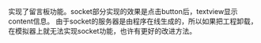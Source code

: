 实现了留言板功能。socket部分实现的效果是点击button后，textview显示content信息。
由于socket的服务器是由程序在线生成的，所以如果把工程卸载，在模拟器上就无法实现socket功能，也许有更好的改进方法。
